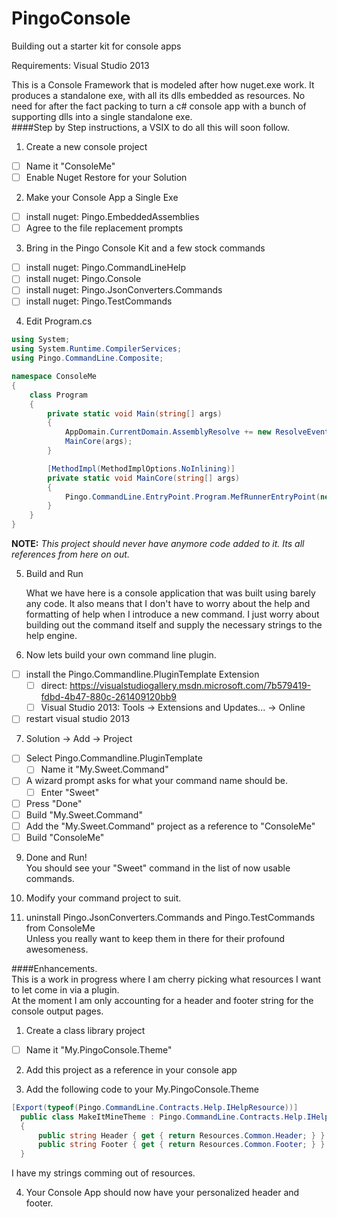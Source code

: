 # PingoConsole
Building out a starter kit for console apps

Requirements: Visual Studio 2013

This is a Console Framework that is modeled after how nuget.exe work.  It produces a standalone exe, with all its dlls embedded as resources.  No need for after the fact packing to turn a c# console app with a bunch of supporting dlls into a single standalone exe.  
####Step by Step instructions, a VSIX to do all this will soon follow.  
1. Create a new console project 
  - [ ] Name it "ConsoleMe"
  - [ ] Enable Nuget Restore for your Solution

2. Make your Console App a Single Exe
  - [ ] install nuget: Pingo.EmbeddedAssemblies 
  - [ ] Agree to the file replacement prompts

3. Bring in the Pingo Console Kit and a few stock commands  
  - [ ] install nuget: Pingo.CommandLineHelp 
  - [ ] install nuget: Pingo.Console 
  - [ ] install nuget: Pingo.JsonConverters.Commands  
  - [ ] install nuget: Pingo.TestCommands  

4. Edit Program.cs 
  ```c#
  using System;
  using System.Runtime.CompilerServices;
  using Pingo.CommandLine.Composite;
  
  namespace ConsoleMe
  {
      class Program
      {
          private static void Main(string[] args)
          {
              AppDomain.CurrentDomain.AssemblyResolve += new ResolveEventHandler(ConsoleMe.PingoEmbeddedAssemblies.AssemblyResolver.OnResolveAssembly);
              MainCore(args);
          }
  
          [MethodImpl(MethodImplOptions.NoInlining)]
          private static void MainCore(string[] args)
          {
              Pingo.CommandLine.EntryPoint.Program.MefRunnerEntryPoint(new EntryAssemblyEmbeddedMefAssemblies(), args);
          }
      }
  }
  ```  
  **NOTE:** *This project should never have anymore code added to it.  Its all references from here on out.*  

5. Build and Run  

    What we have here is a console application that was built using barely any code.  It also means that I don't have to worry about the help and formatting of help when I introduce a new command.  I just worry about building out the command itself and supply the necessary strings to the help engine.  

6. Now lets build your own command line plugin.
  - [ ] install the Pingo.Commandline.PluginTemplate Extension
    - [ ] direct: https://visualstudiogallery.msdn.microsoft.com/7b579419-fdbd-4b47-880c-261409120bb9
    - [ ] Visual Studio 2013: Tools -> Extensions and Updates... -> Online
  - [ ] restart visual studio 2013  

7. Solution -> Add -> Project
  - [ ] Select Pingo.Commandline.PluginTemplate
    - [ ] Name it "My.Sweet.Command"
  - [ ] A wizard prompt asks for what your command name should be.
    - [ ] Enter "Sweet"
  - [ ] Press "Done"  
  - [ ] Build "My.Sweet.Command"
  - [ ] Add the  "My.Sweet.Command" project as a reference to "ConsoleMe"
  - [ ] Build "ConsoleMe"

9. Done and Run!  
You should see your "Sweet" command in the list of now usable commands.  

10. Modify your command project to suit.

11. uninstall Pingo.JsonConverters.Commands and Pingo.TestCommands from ConsoleMe  
Unless you really want to keep them in there for their profound awesomeness.

####Enhancements.  
This is a work in progress where I am cherry picking what resources I want to let come in via a plugin.  
At the moment I am only accounting for a header and footer string for the console output pages.  

1. Create a class library project 
  - [ ] Name it "My.PingoConsole.Theme"  

2. Add this project as a reference in your console app  

3. Add the following code to your My.PingoConsole.Theme 
  ```c#
  [Export(typeof(Pingo.CommandLine.Contracts.Help.IHelpResource))]
    public class MakeItMineTheme : Pingo.CommandLine.Contracts.Help.IHelpResource
    {
        public string Header { get { return Resources.Common.Header; } }
        public string Footer { get { return Resources.Common.Footer; } }
    }
  ```  
  I have my strings comming out of resources.  

4. Your Console App should now have your personalized header and footer.  
 













